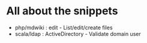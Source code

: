All about the snippets
======================

* php/mdwiki : edit - List/edit/create files
* scala/ldap : ActiveDirectory - Validate domain user
